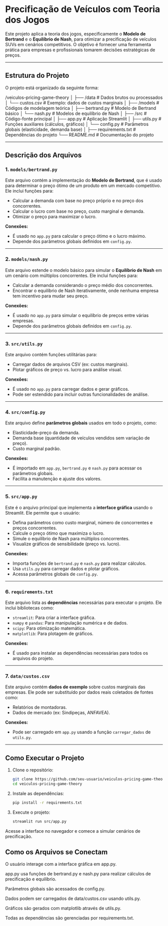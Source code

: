 # Precificação de Veículos com Teoria dos Jogos

Este projeto aplica a teoria dos jogos, especificamente o **Modelo de Bertrand** e o **Equilíbrio de Nash**, para otimizar a precificação de veículos SUVs em cenários competitivos. O objetivo é fornecer uma ferramenta prática para empresas e profissionais tomarem decisões estratégicas de preços.

---

## Estrutura do Projeto

O projeto está organizado da seguinte forma:

/veiculos-pricing-game-theory
│
├── /data # Dados brutos ou processados
│ └── custos.csv # Exemplo: dados de custos marginais
│
├── /models # Códigos de modelagem teórica
│ ├── bertrand.py # Modelo de Bertrand básico
│ └── nash.py # Modelos de equilíbrio de Nash
│
├── /src # Código-fonte principal
│ ├── app.py # Aplicação Streamlit
│ ├── utils.py # Funções auxiliares (cálculos, gráficos)
│ └── config.py # Parâmetros globais (elasticidade, demanda base)
│
├── requirements.txt # Dependências do projeto
└── README.md # Documentação do projeto


---

## Descrição dos Arquivos

### **1. `models/bertrand.py`**
Este arquivo contém a implementação do **Modelo de Bertrand**, que é usado para determinar o preço ótimo de um produto em um mercado competitivo. Ele inclui funções para:
- Calcular a demanda com base no preço próprio e no preço dos concorrentes.
- Calcular o lucro com base no preço, custo marginal e demanda.
- Otimizar o preço para maximizar o lucro.

**Conexões:**
- É usado no `app.py` para calcular o preço ótimo e o lucro máximo.
- Depende dos parâmetros globais definidos em `config.py`.

---

### **2. `models/nash.py`**
Este arquivo estende o modelo básico para simular o **Equilíbrio de Nash** em um cenário com múltiplos concorrentes. Ele inclui funções para:
- Calcular a demanda considerando o preço médio dos concorrentes.
- Encontrar o equilíbrio de Nash iterativamente, onde nenhuma empresa tem incentivo para mudar seu preço.

**Conexões:**
- É usado no `app.py` para simular o equilíbrio de preços entre várias empresas.
- Depende dos parâmetros globais definidos em `config.py`.

---

### **3. `src/utils.py`**
Este arquivo contém funções utilitárias para:
- Carregar dados de arquivos CSV (ex: custos marginais).
- Plotar gráficos de preço vs. lucro para análise visual.

**Conexões:**
- É usado no `app.py` para carregar dados e gerar gráficos.
- Pode ser estendido para incluir outras funcionalidades de análise.

---

### **4. `src/config.py`**
Este arquivo define **parâmetros globais** usados em todo o projeto, como:
- Elasticidade-preço da demanda.
- Demanda base (quantidade de veículos vendidos sem variação de preço).
- Custo marginal padrão.

**Conexões:**
- É importado em `app.py`, `bertrand.py` e `nash.py` para acessar os parâmetros globais.
- Facilita a manutenção e ajuste dos valores.

---

### **5. `src/app.py`**
Este é o arquivo principal que implementa a **interface gráfica** usando o Streamlit. Ele permite que o usuário:
- Defina parâmetros como custo marginal, número de concorrentes e preços concorrentes.
- Calcule o preço ótimo que maximiza o lucro.
- Simule o equilíbrio de Nash para múltiplos concorrentes.
- Visualize gráficos de sensibilidade (preço vs. lucro).

**Conexões:**
- Importa funções de `bertrand.py` e `nash.py` para realizar cálculos.
- Usa `utils.py` para carregar dados e plotar gráficos.
- Acessa parâmetros globais de `config.py`.

---

### **6. `requirements.txt`**
Este arquivo lista as **dependências** necessárias para executar o projeto. Ele inclui bibliotecas como:
- `streamlit`: Para criar a interface gráfica.
- `numpy` e `pandas`: Para manipulação numérica e de dados.
- `scipy`: Para otimização matemática.
- `matplotlib`: Para plotagem de gráficos.

**Conexões:**
- É usado para instalar as dependências necessárias para todos os arquivos do projeto.

---

### **7. `data/custos.csv`**
Este arquivo contém **dados de exemplo** sobre custos marginais das empresas. Ele pode ser substituído por dados reais coletados de fontes como:
- Relatórios de montadoras.
- Dados de mercado (ex: Sindipeças, ANFAVEA).

**Conexões:**
- Pode ser carregado em `app.py` usando a função `carregar_dados` de `utils.py`.

---

## Como Executar o Projeto

1. Clone o repositório:
   ```bash
   git clone https://github.com/seu-usuario/veiculos-pricing-game-theory.git
   cd veiculos-pricing-game-theory

2. Instale as dependências:
   ```bash
   pip install -r requirements.txt

3. Execute o projeto:
   ```bash
   streamlit run src/app.py
   ```
Acesse a interface no navegador e comece a simular cenários de precificação.


## Como os Arquivos se Conectam

O usuário interage com a interface gráfica em app.py.

app.py usa funções de bertrand.py e nash.py para realizar cálculos de precificação e equilíbrio.

Parâmetros globais são acessados de config.py.

Dados podem ser carregados de data/custos.csv usando utils.py.

Gráficos são gerados com matplotlib através de utils.py.

Todas as dependências são gerenciadas por requirements.txt.
